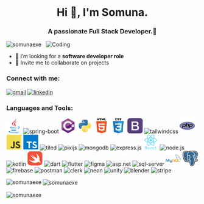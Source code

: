 <!-- <img src="https://appsgeyser.com/blog/wp-content/uploads/2023/11/ar-vr-future-blog-banner-scaled.jpg" alt="MasterHead" style="max-width: 100%,; display: inline-block;" > -->

<h1 align="center">Hi 👋, I'm Somuna.</h1>
<h3 align="center">A passionate Full Stack Developer.&#128205;</h3>
<img align="right" alt="Coding" width="400" src="https://www.cnet.com/a/img/resize/667049aaa29d420a7d74c70b1bc71520fa729902/hub/2021/10/21/1635a1a9-af9c-4380-b5a6-eec99f1a4c74/among-us-consoles-promo-xbox-playstation.png?auto=webp&fit=crop&height=675&width=1200">

<p align="left"> <img src="https://komarev.com/ghpvc/?username=somunaexe&label=Profile%20views&color=0e75b6&style=flat" alt="somunaexe" /> </p>

- 🤝 I’m looking for a **software developer role**
- 👯 Invite me to collaborate on projects

<h3 align="left">Connect with me:</h3>
<p align="left">
<a href="mailto:somunanzenwa@gmail.com" target="_blank"><img align="center" src="https://image.similarpng.com/very-thumbnail/2020/12/Gmail-logo-design-on-transparent-background-PNG.png" alt="gmail" height="30" width="40" /></a>
<a href="https://www.linkedin.com/in/somunachimso-nzenwa-a738a1192/" target="_blank"><img align="center" src="https://raw.githubusercontent.com/rahuldkjain/github-profile-readme-generator/master/src/images/icons/Social/linked-in-alt.svg" alt="linkedin" height="30" width="40" /></a>
</p>

<h3 align="left">Languages and Tools:</h3>
<p align="left">
  <img src="https://raw.githubusercontent.com/devicons/devicon/master/icons/java/java-original.svg" alt="java" width="40" height="40"/>
  <img src="https://github.com/spring-projects.png?size=40" alt="spring-boot" width="40" height="40"/>
  <img src="https://raw.githubusercontent.com/devicons/devicon/master/icons/csharp/csharp-original.svg" alt="csharp" width="40" height="40"/>
  <img src="https://raw.githubusercontent.com/devicons/devicon/master/icons/python/python-original.svg" alt="python" width="40" height="40"/>
  <img src="https://raw.githubusercontent.com/devicons/devicon/master/icons/html5/html5-original-wordmark.svg" alt="html5" width="40" height="40"/>
  <img src="https://raw.githubusercontent.com/devicons/devicon/master/icons/css3/css3-original-wordmark.svg" alt="css3" width="40" height="40"/>
  <img src="https://raw.githubusercontent.com/github/explore/80688e429a7d4ef2fca1e82350fe8e3517d3494d/topics/bootstrap/bootstrap.png?size=48" alt="bootstrap" width="40" height="40"/> 
  <img src="https://avatars.githubusercontent.com/u/67109815?s=40&v=4" alt="tailwindcss" width="40" height="40"/>
  <img src="https://raw.githubusercontent.com/devicons/devicon/master/icons/php/php-original.svg" alt="php" width="40" height="40"/>
  <img src="https://raw.githubusercontent.com/devicons/devicon/master/icons/javascript/javascript-original.svg" alt="javascript" width="40" height="40"/>
  <img src="https://raw.githubusercontent.com/devicons/devicon/master/icons/typescript/typescript-original.svg" alt="typescript" width="40" height="40"/>
  <img src="https://github.com/mapeditor.png?size=40" alt="tiled" width="40" height="40"/>
  <img src="https://avatars.githubusercontent.com/u/5406849?s=48&v=4" alt="pixijs" width="40" height="40"/>
  <img src="https://avatars.githubusercontent.com/u/45120?s=48&v=4" alt="mongodb" width="40" height="40"/>
  <img src="https://avatars.githubusercontent.com/u/5658226?s=48&v=4" alt="express.js" width="40" height="40"/>
  <img src="https://raw.githubusercontent.com/devicons/devicon/master/icons/react/react-original-wordmark.svg" alt="react" width="40" height="40"/>
  <img src="https://avatars.githubusercontent.com/u/9950313?s=280&v=4" alt="node.js" width="40" height="40"/>
  <br />
  <img src="https://www.vectorlogo.zone/logos/kotlinlang/kotlinlang-icon.svg" alt="kotlin" width="40" height="40"/>
  <img src="https://raw.githubusercontent.com/devicons/devicon/master/icons/swift/swift-original.svg" alt="swift" width="40" height="40"/>
  <img src="https://www.vectorlogo.zone/logos/dartlang/dartlang-icon.svg" alt="dart" width="40" height="40"/>
  <img src="https://www.vectorlogo.zone/logos/flutterio/flutterio-icon.svg" alt="flutter" width="40" height="40"/>
  <img src="https://www.vectorlogo.zone/logos/figma/figma-icon.svg" alt="figma" width="40" height="40"/>
  <img src="https://avatars.githubusercontent.com/u/9141961?s=40&v=4" alt="asp.net" width="40" height="40"/>
  <img src="https://avatars.githubusercontent.com/u/6154722?s=40&v=4" alt="sql-server" width="40" height="40"/>
  <img src="https://raw.githubusercontent.com/devicons/devicon/master/icons/mysql/mysql-original-wordmark.svg" alt="mysql" width="40" height="40"/>
    <img src="https://raw.githubusercontent.com/github/explore/80688e429a7d4ef2fca1e82350fe8e3517d3494d/topics/postgresql/postgresql.png?size=48" alt="postgresql" width="40" height="40"/>
  <img src="https://www.vectorlogo.zone/logos/firebase/firebase-icon.svg" alt="firebase" width="40" height="40"/>
<img src="https://github.com/postmanlabs.png?size=40" alt="postman" width="40" height="40"/>
<img src="https://github.com/clerk.png?size=40" alt="clerk" width="40" height="40"/>
<img src="https://github.com/neondatabase.png?size=40" alt="neon" width="40" height="40"/>

  
  <img src="https://www.vectorlogo.zone/logos/unity3d/unity3d-icon.svg" alt="unity" width="40" height="40"/>
  <img src="https://avatars.githubusercontent.com/u/52924476?s=48&v=4" alt="blender" width="40" height="40"/>
  <img src="https://camo.githubusercontent.com/647d10239d3662c68b5958ed5abcc47cc1bd215b0d019860eef1e61c4021eda3/68747470733a2f2f75706c6f61642e77696b696d656469612e6f72672f77696b6970656469612f636f6d6d6f6e732f7468756d622f622f62612f5374726970655f4c6f676f2532435f726576697365645f323031362e7376672f3130323470782d5374726970655f4c6f676f2532435f726576697365645f323031362e7376672e706e67" alt="stripe" width="105" height="40"/>
 </p>


<p><img align="left" src="https://github-readme-stats.vercel.app/api/top-langs?username=somunaexe&show_icons=true&locale=en&layout=compact" alt="somunaexe" /></p>

<p>&nbsp;<img align="center" src="https://github-readme-stats.vercel.app/api?username=somunaexe&show_icons=true&locale=en" alt="somunaexe" /></p>

<p><img align="center" src="https://github-readme-streak-stats.herokuapp.com/?user=somunaexe&" alt="somunaexe" /></p>
